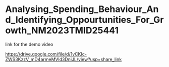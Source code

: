 # Analysing_Spending_Behaviour_And_Identifying_Oppourtunities_For_Growth_NM2023TMID25441

link for the demo video


https://drive.google.com/file/d/1vCKIc-ZWS3KzzV_mD4armeMVld3DniJL/view?usp=share_link
